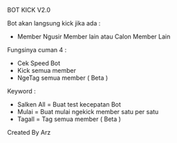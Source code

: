 BOT KICK V2.0

Bot akan langsung kick jika ada :
- Member Ngusir Member lain atau Calon Member Lain

Fungsinya cuman 4 :
- Cek Speed Bot
- Kick semua member
- NgeTag semua member ( Beta )


Keyword :
- Salken All = Buat test kecepatan Bot
- Mulai = Buat mulai ngekick member satu per satu
- Tagall = Tag semua member ( Beta )


Created By Arz
